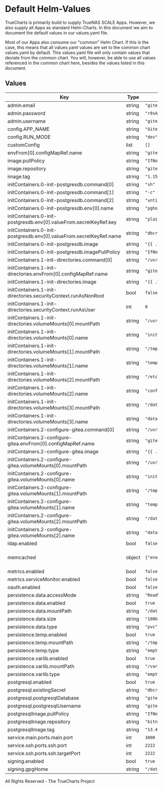 # Default Helm-Values

TrueCharts is primarily build to supply TrueNAS SCALE Apps.
However, we also supply all Apps as standard Helm-Charts. In this document we aim to document the default values in our values.yaml file.

Most of our Apps also consume our "common" Helm Chart.
If this is the case, this means that all values.yaml values are set to the common chart values.yaml by default. This values.yaml file will only contain values that deviate from the common chart.
You will, however, be able to use all values referenced in the common chart here, besides the values listed in this document.

## Values

| Key | Type | Default | Description |
|-----|------|---------|-------------|
| admin.email | string | `"gitea@local.domain"` |  |
| admin.password | string | `"r8sA8CPHD9!bt6d"` |  |
| admin.username | string | `"giteaadmin"` |  |
| config.APP_NAME | string | `"Gitea: Git with a cup of tea"` |  |
| config.RUN_MODE | string | `"dev"` |  |
| customConfig | list | `[]` |  |
| envFrom[0].configMapRef.name | string | `"gitea-env"` |  |
| image.pullPolicy | string | `"IfNotPresent"` |  |
| image.repository | string | `"gitea/gitea"` |  |
| image.tag | string | `"1.15.3-rootless"` |  |
| initContainers.0-init-postgresdb.command[0] | string | `"sh"` |  |
| initContainers.0-init-postgresdb.command[1] | string | `"-c"` |  |
| initContainers.0-init-postgresdb.command[2] | string | `"until pg_isready -U gitea -h ${pghost} ; do sleep 2 ; done"` |  |
| initContainers.0-init-postgresdb.env[0].name | string | `"pghost"` |  |
| initContainers.0-init-postgresdb.env[0].valueFrom.secretKeyRef.key | string | `"plainhost"` |  |
| initContainers.0-init-postgresdb.env[0].valueFrom.secretKeyRef.name | string | `"dbcreds"` |  |
| initContainers.0-init-postgresdb.image | string | `"{{ .Values.postgresqlImage.repository}}:{{ .Values.postgresqlImage.tag }}"` |  |
| initContainers.0-init-postgresdb.imagePullPolicy | string | `"IfNotPresent"` |  |
| initContainers.1-init-directories.command[0] | string | `"/usr/sbin/init_directory_structure.sh"` |  |
| initContainers.1-init-directories.envFrom[0].configMapRef.name | string | `"gitea-env"` |  |
| initContainers.1-init-directories.image | string | `"{{ .Values.image.repository }}:{{ .Values.image.tag }}"` |  |
| initContainers.1-init-directories.securityContext.runAsNonRoot | bool | `false` |  |
| initContainers.1-init-directories.securityContext.runAsUser | int | `0` |  |
| initContainers.1-init-directories.volumeMounts[0].mountPath | string | `"/usr/sbin"` |  |
| initContainers.1-init-directories.volumeMounts[0].name | string | `"init"` |  |
| initContainers.1-init-directories.volumeMounts[1].mountPath | string | `"/tmp"` |  |
| initContainers.1-init-directories.volumeMounts[1].name | string | `"temp"` |  |
| initContainers.1-init-directories.volumeMounts[2].mountPath | string | `"/etc/gitea/conf"` |  |
| initContainers.1-init-directories.volumeMounts[2].name | string | `"config"` |  |
| initContainers.1-init-directories.volumeMounts[3].mountPath | string | `"/data"` |  |
| initContainers.1-init-directories.volumeMounts[3].name | string | `"data"` |  |
| initContainers.2-configure-gitea.command[0] | string | `"/usr/sbin/configure_gitea.sh"` |  |
| initContainers.2-configure-gitea.envFrom[0].configMapRef.name | string | `"gitea-env"` |  |
| initContainers.2-configure-gitea.image | string | `"{{ .Values.image.repository }}:{{ .Values.image.tag }}"` |  |
| initContainers.2-configure-gitea.volumeMounts[0].mountPath | string | `"/usr/sbin"` |  |
| initContainers.2-configure-gitea.volumeMounts[0].name | string | `"init"` |  |
| initContainers.2-configure-gitea.volumeMounts[1].mountPath | string | `"/tmp"` |  |
| initContainers.2-configure-gitea.volumeMounts[1].name | string | `"temp"` |  |
| initContainers.2-configure-gitea.volumeMounts[2].mountPath | string | `"/data"` |  |
| initContainers.2-configure-gitea.volumeMounts[2].name | string | `"data"` |  |
| ldap.enabled | bool | `false` |  |
| memcached | object | `{"enabled":true}` | memcached dependency settings |
| metrics.enabled | bool | `false` |  |
| metrics.serviceMonitor.enabled | bool | `false` |  |
| oauth.enabled | bool | `false` |  |
| persistence.data.accessMode | string | `"ReadWriteOnce"` |  |
| persistence.data.enabled | bool | `true` |  |
| persistence.data.mountPath | string | `"/data"` |  |
| persistence.data.size | string | `"100Gi"` |  |
| persistence.data.type | string | `"pvc"` |  |
| persistence.temp.enabled | bool | `true` |  |
| persistence.temp.mountPath | string | `"/tmp"` |  |
| persistence.temp.type | string | `"emptyDir"` |  |
| persistence.varlib.enabled | bool | `true` |  |
| persistence.varlib.mountPath | string | `"/var/lib/gitea"` |  |
| persistence.varlib.type | string | `"emptyDir"` |  |
| postgresql.enabled | bool | `true` |  |
| postgresql.existingSecret | string | `"dbcreds"` |  |
| postgresql.postgresqlDatabase | string | `"gitea"` |  |
| postgresql.postgresqlUsername | string | `"gitea"` |  |
| postgresqlImage.pullPolicy | string | `"IfNotPresent"` |  |
| postgresqlImage.repository | string | `"bitnami/postgresql"` |  |
| postgresqlImage.tag | string | `"13.4.0@sha256:33c276dffe6140d32f357753993c4088cf945a2d02d4c20d310f5a5e9d6e4a36"` |  |
| service.main.ports.main.port | int | `3000` |  |
| service.ssh.ports.ssh.port | int | `2222` |  |
| service.ssh.ports.ssh.targetPort | int | `2222` |  |
| signing.enabled | bool | `true` |  |
| signing.gpgHome | string | `"/data/git/.gnupg"` |  |

All Rights Reserved - The TrueCharts Project
